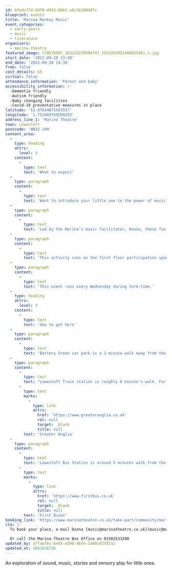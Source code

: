```yaml
---
id: 6fedcf74-6df0-4943-84b3-a8c56109d47c
blueprint: events
title: 'Marina Monkey Music'
event_categories:
  - early-years
  - music
  - literature
organisers:
  - marina-theatre
featured_image: 278576907_163124276094747_2933283951480655461_n.jpg
start_date: '2022-09-28 13:30'
end_date: '2022-09-28 14:30'
free: false
cost_details: £5
virtual: false
attendance_information: 'Parent and baby'
accessibility_information: |-
  -Dementia friendly
  -Autism friendly
  -Baby changing facilities
  -Covid-19 preventative measures in place
latitude: '52.47634871563557'
longitude: '1.753469769599293'
address_line_1: 'Marina Theatre'
town: Lowestoft
postcode: 'NR32 1HH'
content_area:
  -
    type: heading
    attrs:
      level: 3
    content:
      -
        type: text
        text: 'What to expect'
  -
    type: paragraph
    content:
      -
        type: text
        text: 'Want to introduce your little one to the power of music? Looking for a fun friendly and supportive environment to let your baby play? Then Marina Monkey Music is the place for you!'
  -
    type: paragraph
    content:
      -
        type: text
        text: 'Led by the Marina’s music facilitator, Donna, these fun weekly sessions are for pre-walking small people and their adults to explore sound, music, stories and sensory play.'
  -
    type: paragraph
    content:
      -
        type: text
        text: 'This activity runs on the first floor participation space which, unfortunately, has no wheelchair access. There is a separate buggy park area within the Marina Theatre, with baby changing facilities'
  -
    type: paragraph
    content:
      -
        type: text
        text: 'This event runs every Wednesday during term-time.'
  -
    type: heading
    attrs:
      level: 3
    content:
      -
        type: text
        text: 'How to get here'
  -
    type: paragraph
    content:
      -
        type: text
        text: 'Battery Green car park is a 2-minute walk away from the Theatre. Use NR32 1DH. Parking is free after 18:00. More car parking spaces can be found at Clapham Road car park behind Lowestoft Library, which is roughly a 5-minute walk from the Theatre.'
  -
    type: paragraph
    content:
      -
        type: text
        text: "Lowestoft Train station is roughly 8 minute’s walk. For train times visit\_"
      -
        type: text
        marks:
          -
            type: link
            attrs:
              href: 'https://www.greateranglia.co.uk'
              rel: null
              target: _blank
              title: null
        text: 'Greater Anglia'
  -
    type: paragraph
    content:
      -
        type: text
        text: 'Lowestoft Bus Station is around 5 minutes walk from the Theatre. For bus times visit '
      -
        type: text
        marks:
          -
            type: link
            attrs:
              href: 'https://www.firstbus.co.uk'
              rel: null
              target: _blank
              title: null
        text: 'First Buses'
booking_link: 'https://www.marinatheatre.co.uk/take-part/community/marina-monkey-music/'
cta: |-
  To book your place, e-mail Donna [music@marinatheatre.co.uk](music@marinatheatre.co.uk)

  Or call the Marina Theatre Box Office on 01502533200
updated_by: a7fabfbc-be93-4390-9bfe-3a08c02f87a1
updated_at: 1662626726
---
```

An exploration of sound, music, stories and sensory play for little ones.